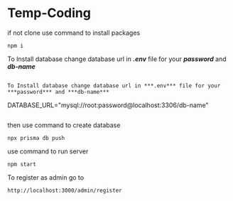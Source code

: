 # Temp-Coding

if not clone use command to install packages
```
npm i 
```
To Install database change database url in ***.env*** file for your ***password*** and ***db-name***
```

To Install database change database url in ***.env*** file for your ***password*** and ***db-name***
```
DATABASE_URL="mysql://root:password@localhost:3306/db-name"
```
```

then use command to create database
```
npx prisma db push 
```

use command to run server
```
npm start 
```

To register as admin go to
```
http://localhost:3000/admin/register
```
